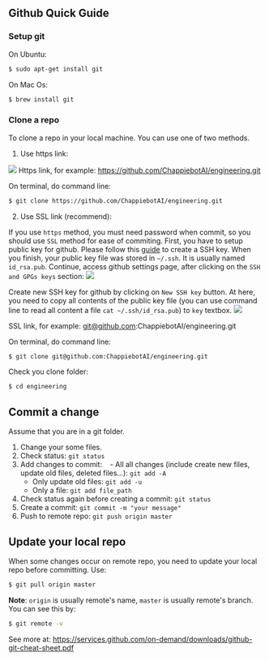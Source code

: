 ## Github Quick Guide
### Setup git
On Ubuntu:
```bash
$ sudo apt-get install git
```
On Mac Os:
```bash
$ brew install git
```

### Clone a repo
To clone a repo in your local machine. You can use one of two methods.

1. Use https link:

![](https://chappiebotai.github.io/images/github-quickguide/https-clone.png)
Https link, for example: https://github.com/ChappiebotAI/engineering.git

On terminal, do command line:
```bash
$ git clone https://github.com/ChappiebotAI/engineering.git
```

2. Use SSL link (recommend):

If you use `https` method, you must need password when commit, so you should use `SSL` method for ease of commiting. First, you have to setup public key for github. Please follow this [guide](https://help.github.com/articles/generating-a-new-ssh-key-and-adding-it-to-the-ssh-agent/) to create a SSH key. When you finish, your public key file was stored in `~/.ssh`. It is usually named `id_rsa.pub`. Continue, access github settings page, after clicking on  the `SSH and GPGs keys` section:
![](https://chappiebotai.github.io/images/github-quickguide/github-setting.png)

Create new SSH key for github by clicking on `New SSH key` button. At here, you need to copy all contents of the public key file (you can use command line to read all content a file `cat ~/.ssh/id_rsa.pub`) to `key` textbox.
![](https://chappiebotai.github.io/images/github-quickguide/github-ssh.png)


SSL link, for example: git@github.com:ChappiebotAI/engineering.git

On terminal, do command line:
```bash
$ git clone git@github.com:ChappiebotAI/engineering.git
```
Check you clone folder:
```bash
$ cd engineering
```
## Commit a change
Assume that you are in a git folder.
1. Change your some files.
2. Check status: `git status`
3. Add changes to commit:
    - All all changes (include create new files, update old files, deleted files...): `git add -A`
    - Only update old files: `git add -u`
    - Only a file: `git add file_path`
4. Check status again before creating a commit: `git status`
5. Create a commit: `git commit -m "your message"`
6. Push to remote repo: `git push origin master`

## Update your local repo
When some changes occur on remote repo, you need to update your local repo before committing. Use:
```bash
$ git pull origin master
```

**Note**: `origin` is usually remote's name, `master` is usually remote's branch. You can see this by:
```bash
$ git remote -v
```

See more at: https://services.github.com/on-demand/downloads/github-git-cheat-sheet.pdf
